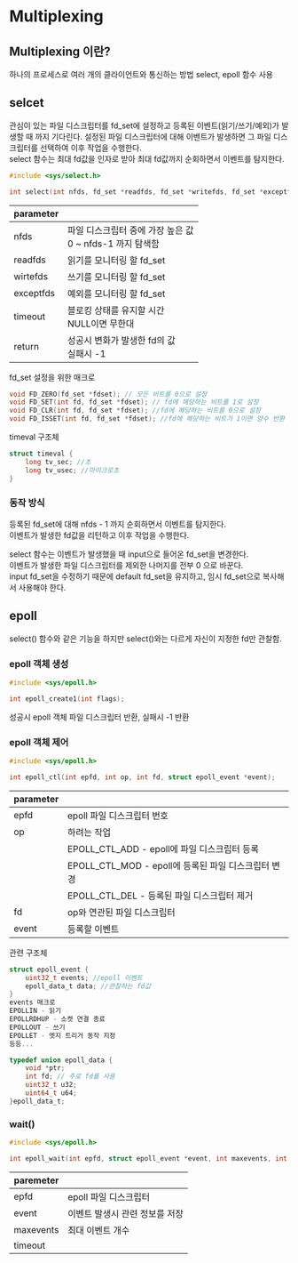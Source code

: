 # Multiplexing
## Multiplexing 이란?
하나의 프로세스로 여러 개의 클라이언트와 통신하는 방법
select, epoll 함수 사용

## selcet
관심이 있는 파일 디스크립터를 fd_set에 설정하고 등록된 이벤트(읽기/쓰기/예외)가 발생할 때 까지 기다린다.
설정된 파일 디스크립터에 대해 이벤트가 발생하면 그 파일 디스크립터를 선택하여 이후 작업을 수행한다.  
select 함수는 최대 fd값을 인자로 받아 최대 fd값까지 순회하면서 이벤트를 탐지한다.  

```c
#include <sys/select.h>

int select(int nfds, fd_set *readfds, fd_set *writefds, fd_set *exceptfds, struct timeval *timeout);
```
|parameter||
|-|-|
|nfds|파일 디스크립터 중에 가장 높은 값 <br> 0 ~ nfds-1 까지 탐색함|
|readfds|읽기를 모니터링 할 fd_set|
|wirtefds|쓰기를 모니터링 할 fd_set|
|exceptfds|예외를 모니터링 할 fd_set|
|timeout|블로킹 상태를 유지할 시간 <br> NULL이면 무한대|
|return|성공시 변화가 발생한 fd의 값<br> 실패시 -1|

fd_set 설정을 위한 매크로
```c
void FD_ZERO(fd_set *fdset); // 모든 비트를 0으로 설정
void FD_SET(int fd, fd_set *fdset); // fd에 해당하는 비트를 1로 설정
void FD_CLR(int fd, fd_set *fdset); //fd에 해당하는 비트를 0으로 설정
void FD_ISSET(int fd, fd_set *fdset); //fd에 해당하는 비트가 1이면 양수 반환
```

timeval 구조체
```c
struct timeval {
    long tv_sec; //초
    long tv_usec; //마이크로초
}
```
### 동작 방식
등록된 fd_set에 대해 nfds - 1 까지 순회하면서 이벤트를 탐지한다.  
이벤트가 발생한 fd값을 리턴하고 이후 작업을 수행한다.  

select 함수는 이벤트가 발생했을 때 input으로 들어온 fd_set을 변경한다.  
이벤트가 발생한 파일 디스크립터를 제외한 나머지를 전부 0 으로 바꾼다.  
input fd_set을 수정하기 때문에 default fd_set을 유지하고, 임시 fd_set으로 복사해서 사용해야 한다.  

## epoll
select() 함수와 같은 기능을 하지만 select()와는 다르게 자신이 지정한 fd만 관찰함.  

### epoll 객체 생성
```c
#include <sys/epoll.h>

int epoll_create1(int flags);
```
성공시 epoll 객체 파일 디스크립터 반환, 실패시 -1 반환  



### epoll 객체 제어
```c
#include <sys/epoll.h>

int epoll_ctl(int epfd, int op, int fd, struct epoll_event *event);
```

|parameter||
|-|-|
|epfd|epoll 파일 디스크립터 번호|
|op|하려는 작업|
||EPOLL_CTL_ADD - epoll에 파일 디스크립터 등록|
||EPOLL_CTL_MOD - epoll에 등록된 파일 디스크립터 변경|
||EPOLL_CTL_DEL - 등록된 파일 디스크립터 제거|
|fd|op와 연관된 파일 디스크립터|
|event|등록할 이벤트|

관련 구조체
```c
struct epoll_event {
    uint32_t events; //epoll 이벤트
    epoll_data_t data; //관찰하는 fd값
}
events 매크로
EPOLLIN - 읽기
EPOLLRDHUP - 소켓 연결 종료
EPOLLOUT - 쓰기
EPOLLET - 엣지 트리거 동작 지정
등등...

typedef union epoll_data {
    void *ptr;
    int fd; // 주로 fd를 사용
    uint32_t u32;
    uint64_t u64;
}epoll_data_t;
```

### wait()
```c
#include <sys/epoll.h>

int epoll_wait(int epfd, struct epoll_event *event, int maxevents, int timeout);
```

|paremeter||
|-|-|
|epfd|epoll 파일 디스크립터|
|event|이벤트 발생시 관련 정보를 저장|
|maxevents|최대 이벤트 개수|
|timeout||

